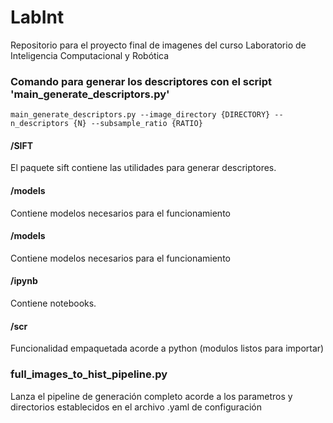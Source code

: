 # LabInt
Repositorio para el proyecto final de imagenes del curso Laboratorio de Inteligencia Computacional y Robótica

### Comando para generar los descriptores con el script 'main_generate_descriptors.py'

`main_generate_descriptors.py --image_directory {DIRECTORY} --n_descriptors {N} --subsample_ratio {RATIO}` 


#### /SIFT
El paquete sift contiene las utilidades para generar descriptores. 

#### /models
Contiene modelos necesarios para el funcionamiento

#### /models
Contiene modelos necesarios para el funcionamiento
 
#### /ipynb
Contiene notebooks. 

#### /scr
Funcionalidad empaquetada acorde a python (modulos listos para importar)

### full_images_to_hist_pipeline.py
Lanza el pipeline de generación completo acorde a los parametros y directorios establecidos en el archivo .yaml de configuración